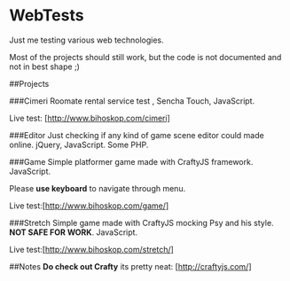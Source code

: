 WebTests
========

Just me testing various web technologies.

Most of the projects should still work, but the code is not documented and not in best shape ;)

##Projects

###Cimeri
Roomate rental service test , Sencha Touch, JavaScript.

Live test: [http://www.bihoskop.com/cimeri]

###Editor
Just checking if any kind of game scene editor could made online. jQuery, JavaScript. Some PHP.

###Game
Simple platformer game made with CraftyJS framework. JavaScript.

Please **use keyboard** to navigate through menu.

Live test:[http://www.bihoskop.com/game/] 

###Stretch 
Simple game made with CraftyJS mocking Psy and his style. **NOT SAFE FOR WORK**. JavaScript.

Live test:[http://www.bihoskop.com/stretch/]

##Notes
**Do check out Crafty** its pretty neat: [http://craftyjs.com/]